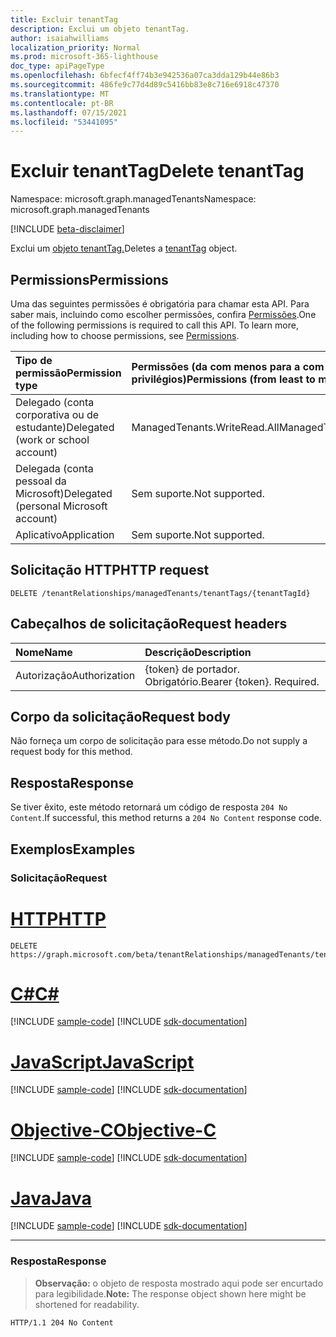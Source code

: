 ```yaml
---
title: Excluir tenantTag
description: Exclui um objeto tenantTag.
author: isaiahwilliams
localization_priority: Normal
ms.prod: microsoft-365-lighthouse
doc_type: apiPageType
ms.openlocfilehash: 6bfecf4ff74b3e942536a07ca3dda129b44e86b3
ms.sourcegitcommit: 486fe9c77d4d89c5416bb83e8c716e6918c47370
ms.translationtype: MT
ms.contentlocale: pt-BR
ms.lasthandoff: 07/15/2021
ms.locfileid: "53441095"
---
```

# <a name="delete-tenanttag"></a><span data-ttu-id="22138-103">Excluir tenantTag</span><span class="sxs-lookup"><span data-stu-id="22138-103">Delete tenantTag</span></span>
<span data-ttu-id="22138-104">Namespace: microsoft.graph.managedTenants</span><span class="sxs-lookup"><span data-stu-id="22138-104">Namespace: microsoft.graph.managedTenants</span></span>

[!INCLUDE [beta-disclaimer](../../includes/beta-disclaimer.md)]

<span data-ttu-id="22138-105">Exclui um [objeto tenantTag.](../resources/managedtenants-tenanttag.md)</span><span class="sxs-lookup"><span data-stu-id="22138-105">Deletes a [tenantTag](../resources/managedtenants-tenanttag.md) object.</span></span>

## <a name="permissions"></a><span data-ttu-id="22138-106">Permissions</span><span class="sxs-lookup"><span data-stu-id="22138-106">Permissions</span></span>
<span data-ttu-id="22138-p101">Uma das seguintes permissões é obrigatória para chamar esta API. Para saber mais, incluindo como escolher permissões, confira [Permissões](/graph/permissions-reference).</span><span class="sxs-lookup"><span data-stu-id="22138-p101">One of the following permissions is required to call this API. To learn more, including how to choose permissions, see [Permissions](/graph/permissions-reference).</span></span>

|<span data-ttu-id="22138-109">Tipo de permissão</span><span class="sxs-lookup"><span data-stu-id="22138-109">Permission type</span></span>|<span data-ttu-id="22138-110">Permissões (da com menos para a com mais privilégios)</span><span class="sxs-lookup"><span data-stu-id="22138-110">Permissions (from least to most privileged)</span></span>|
|:---|:---|
|<span data-ttu-id="22138-111">Delegado (conta corporativa ou de estudante)</span><span class="sxs-lookup"><span data-stu-id="22138-111">Delegated (work or school account)</span></span>|<span data-ttu-id="22138-112">ManagedTenants.WriteRead.All</span><span class="sxs-lookup"><span data-stu-id="22138-112">ManagedTenants.WriteRead.All</span></span>|
|<span data-ttu-id="22138-113">Delegada (conta pessoal da Microsoft)</span><span class="sxs-lookup"><span data-stu-id="22138-113">Delegated (personal Microsoft account)</span></span>|<span data-ttu-id="22138-114">Sem suporte.</span><span class="sxs-lookup"><span data-stu-id="22138-114">Not supported.</span></span>|
|<span data-ttu-id="22138-115">Aplicativo</span><span class="sxs-lookup"><span data-stu-id="22138-115">Application</span></span>|<span data-ttu-id="22138-116">Sem suporte.</span><span class="sxs-lookup"><span data-stu-id="22138-116">Not supported.</span></span>|

## <a name="http-request"></a><span data-ttu-id="22138-117">Solicitação HTTP</span><span class="sxs-lookup"><span data-stu-id="22138-117">HTTP request</span></span>

<!-- {
  "blockType": "ignored"
}
-->
``` http
DELETE /tenantRelationships/managedTenants/tenantTags/{tenantTagId}
```

## <a name="request-headers"></a><span data-ttu-id="22138-118">Cabeçalhos de solicitação</span><span class="sxs-lookup"><span data-stu-id="22138-118">Request headers</span></span>
|<span data-ttu-id="22138-119">Nome</span><span class="sxs-lookup"><span data-stu-id="22138-119">Name</span></span>|<span data-ttu-id="22138-120">Descrição</span><span class="sxs-lookup"><span data-stu-id="22138-120">Description</span></span>|
|:---|:---|
|<span data-ttu-id="22138-121">Autorização</span><span class="sxs-lookup"><span data-stu-id="22138-121">Authorization</span></span>|<span data-ttu-id="22138-p102">{token} de portador. Obrigatório.</span><span class="sxs-lookup"><span data-stu-id="22138-p102">Bearer {token}. Required.</span></span>|

## <a name="request-body"></a><span data-ttu-id="22138-124">Corpo da solicitação</span><span class="sxs-lookup"><span data-stu-id="22138-124">Request body</span></span>
<span data-ttu-id="22138-125">Não forneça um corpo de solicitação para esse método.</span><span class="sxs-lookup"><span data-stu-id="22138-125">Do not supply a request body for this method.</span></span>

## <a name="response"></a><span data-ttu-id="22138-126">Resposta</span><span class="sxs-lookup"><span data-stu-id="22138-126">Response</span></span>

<span data-ttu-id="22138-127">Se tiver êxito, este método retornará um código de resposta `204 No Content`.</span><span class="sxs-lookup"><span data-stu-id="22138-127">If successful, this method returns a `204 No Content` response code.</span></span>

## <a name="examples"></a><span data-ttu-id="22138-128">Exemplos</span><span class="sxs-lookup"><span data-stu-id="22138-128">Examples</span></span>

### <a name="request"></a><span data-ttu-id="22138-129">Solicitação</span><span class="sxs-lookup"><span data-stu-id="22138-129">Request</span></span>

# <a name="http"></a>[<span data-ttu-id="22138-130">HTTP</span><span class="sxs-lookup"><span data-stu-id="22138-130">HTTP</span></span>](#tab/http)
<!-- {
  "blockType": "request",
  "name": "delete_tenanttag"
}
-->
``` http
DELETE https://graph.microsoft.com/beta/tenantRelationships/managedTenants/tenantTags/{tenantTagId}
```
# <a name="c"></a>[<span data-ttu-id="22138-131">C#</span><span class="sxs-lookup"><span data-stu-id="22138-131">C#</span></span>](#tab/csharp)
[!INCLUDE [sample-code](../includes/snippets/csharp/delete-tenanttag-csharp-snippets.md)]
[!INCLUDE [sdk-documentation](../includes/snippets/snippets-sdk-documentation-link.md)]

# <a name="javascript"></a>[<span data-ttu-id="22138-132">JavaScript</span><span class="sxs-lookup"><span data-stu-id="22138-132">JavaScript</span></span>](#tab/javascript)
[!INCLUDE [sample-code](../includes/snippets/javascript/delete-tenanttag-javascript-snippets.md)]
[!INCLUDE [sdk-documentation](../includes/snippets/snippets-sdk-documentation-link.md)]

# <a name="objective-c"></a>[<span data-ttu-id="22138-133">Objective-C</span><span class="sxs-lookup"><span data-stu-id="22138-133">Objective-C</span></span>](#tab/objc)
[!INCLUDE [sample-code](../includes/snippets/objc/delete-tenanttag-objc-snippets.md)]
[!INCLUDE [sdk-documentation](../includes/snippets/snippets-sdk-documentation-link.md)]

# <a name="java"></a>[<span data-ttu-id="22138-134">Java</span><span class="sxs-lookup"><span data-stu-id="22138-134">Java</span></span>](#tab/java)
[!INCLUDE [sample-code](../includes/snippets/java/delete-tenanttag-java-snippets.md)]
[!INCLUDE [sdk-documentation](../includes/snippets/snippets-sdk-documentation-link.md)]

---



### <a name="response"></a><span data-ttu-id="22138-135">Resposta</span><span class="sxs-lookup"><span data-stu-id="22138-135">Response</span></span>
><span data-ttu-id="22138-136">**Observação:** o objeto de resposta mostrado aqui pode ser encurtado para legibilidade.</span><span class="sxs-lookup"><span data-stu-id="22138-136">**Note:** The response object shown here might be shortened for readability.</span></span>
<!-- {
  "blockType": "response",
  "truncated": true
}
-->
``` http
HTTP/1.1 204 No Content
```
